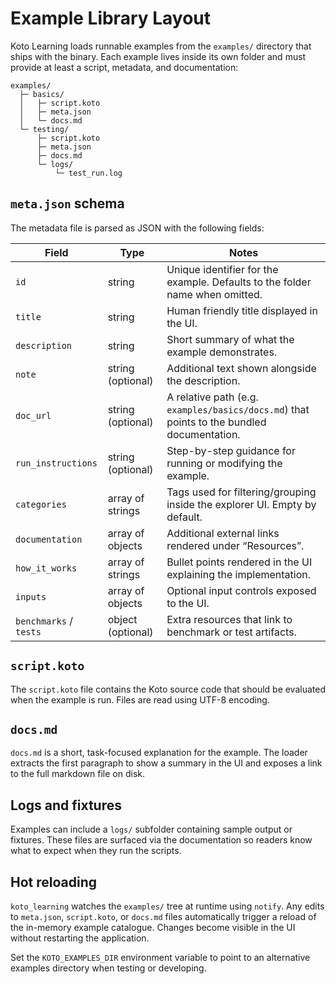 # Example Library Layout

Koto Learning loads runnable examples from the `examples/` directory that ships with the binary. Each example lives inside its own folder and must provide at least a script, metadata, and documentation:

```
examples/
  ├─ basics/
  │   ├─ script.koto
  │   ├─ meta.json
  │   └─ docs.md
  └─ testing/
      ├─ script.koto
      ├─ meta.json
      ├─ docs.md
      └─ logs/
          └─ test_run.log
```

## `meta.json` schema

The metadata file is parsed as JSON with the following fields:

| Field | Type | Notes |
| --- | --- | --- |
| `id` | string | Unique identifier for the example. Defaults to the folder name when omitted. |
| `title` | string | Human friendly title displayed in the UI. |
| `description` | string | Short summary of what the example demonstrates. |
| `note` | string (optional) | Additional text shown alongside the description. |
| `doc_url` | string (optional) | A relative path (e.g. `examples/basics/docs.md`) that points to the bundled documentation. |
| `run_instructions` | string (optional) | Step-by-step guidance for running or modifying the example. |
| `categories` | array of strings | Tags used for filtering/grouping inside the explorer UI. Empty by default. |
| `documentation` | array of objects | Additional external links rendered under “Resources”. |
| `how_it_works` | array of strings | Bullet points rendered in the UI explaining the implementation. |
| `inputs` | array of objects | Optional input controls exposed to the UI. |
| `benchmarks` / `tests` | object (optional) | Extra resources that link to benchmark or test artifacts. |

## `script.koto`

The `script.koto` file contains the Koto source code that should be evaluated when the example is run. Files are read using UTF-8 encoding.

## `docs.md`

`docs.md` is a short, task-focused explanation for the example. The loader extracts the first paragraph to show a summary in the UI and exposes a link to the full markdown file on disk.

## Logs and fixtures

Examples can include a `logs/` subfolder containing sample output or fixtures. These files are surfaced via the documentation so readers know what to expect when they run the scripts.

## Hot reloading

`koto_learning` watches the `examples/` tree at runtime using `notify`. Any edits to `meta.json`, `script.koto`, or `docs.md` files automatically trigger a reload of the in-memory example catalogue. Changes become visible in the UI without restarting the application.

Set the `KOTO_EXAMPLES_DIR` environment variable to point to an alternative examples directory when testing or developing.
